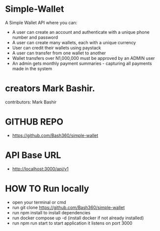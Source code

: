 # Simple-Wallet
A Simple Wallet API where you can:
- A user can create an account and authenticate with a unique phone number and password
- A user can create many wallets, each with a unique currency
- User can credit their wallets using paystack
- A user can transfer from one wallet to another
- Wallet transfers over N1,000,000 must be approved by an ADMIN user
- An admin gets monthly payment summaries - capturing all payments made in the system


# creators Mark Bashir.
contributors:
Mark Bashir

# GITHUB REPO

- <https://github.com/Bash360/simple-wallet>


# API Base URL

- <http://localhost:3000/api/v1>




# HOW TO Run locally

- open your terminal or cmd
- run git clone <https://github.com/Bash360/simple-wallet>
- run npm install to install dependencies
- run docker compose up -d  (install docker if not already installed)
- run npm run start to start application it listens on port 3000



